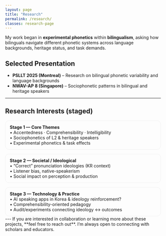 ```yaml
---
layout: page
title: "Research"
permalink: /research/
classes: research-page
---
```


My work began in **experimental phonetics** within **bilingualism**, asking how bilinguals navigate different phonetic systems across language backgrounds, heritage status, and task demands.

## Selected Presentation
- **PSLLT 2025 (Montreal)** – Research on bilingual phonetic variability and language backgrounds
- **NWAV-AP 8 (Singapore)** – Sociophonetic patterns in bilingual and heritage speakers

---
<h2>Research Interests (staged)</h2>

<div style="display:grid; gap:14px; grid-template-columns: 1fr;">
  <div style="padding:12px 14px; border:1px solid #eee; border-radius:12px;">
    <strong>Stage 1 — Core Themes</strong><br>
    • Accentedness · Comprehensibility · Intelligibility<br>
    • Sociophonetics of L2 & heritage speakers<br>
    • Experimental phonetics & task effects
  </div>

  <div style="padding:12px 14px; border:1px solid #eee; border-radius:12px;">
    <strong>Stage 2 — Societal / Ideological</strong><br>
    • “Correct” pronunciation ideologies (KR context)<br>
    • Listener bias, native-speakerism<br>
    • Social impact on perception & production
  </div>

  <div style="padding:12px 14px; border:1px solid #eee; border-radius:12px;">
    <strong>Stage 3 — Technology & Practice</strong><br>
    • AI speaking apps in Korea & ideology reinforcement?<br>
    • Comprehensibility-oriented pedagogy<br>
    • Audit/experiments connecting ideology ↔ outcomes
  </div>
</div>
---
If you are interested in collaboration or learning more about these projects, **feel free to reach out**. I’m always open to connecting with scholars and educators.
